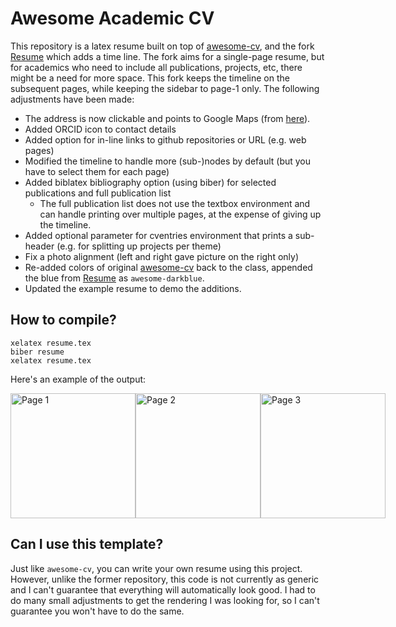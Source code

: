 
# Awesome Academic CV
This repository is a latex resume built on top of
[awesome-cv](https://github.com/posquit0/Awesome-CV), and the fork [Resume](https://github.com/Slyces/resume) which adds a time line. The fork aims for a single-page resume, but for academics who need to include all publications, projects, etc, there might be a need for more space. This fork keeps the timeline on the subsequent pages, while keeping the sidebar to page-1 only. The following adjustments have been made:

* The address is now clickable and points to Google Maps (from [here](https://github.com/Slyces/resume/commit/84c2f899773472caa878feca2c5ce77a6dffba22)).
* Added ORCID icon to contact details
* Added option for in-line links to github repositories or URL (e.g. web pages)
* Modified the timeline to handle more (sub-)nodes by default (but you have to select them for each page)
* Added biblatex bibliography option (using biber) for selected publications and full publication list
  * The full publication list does not use the textbox environment and can handle printing over multiple pages, at the expense of giving up the timeline.
* Added optional parameter for cventries environment that prints a sub-header (e.g. for splitting up projects per theme)
* Fix a photo alignment (left and right gave picture on the right only)
* Re-added colors of original [awesome-cv](https://github.com/posquit0/Awesome-CV) back to the class, appended the blue from [Resume](https://github.com/Slyces/resume) as `awesome-darkblue`.
* Updated the example resume to demo the additions.

## How to compile?
```
xelatex resume.tex
biber resume
xelatex resume.tex
```

Here's an example of the output:

<div style="display: flex; justify-content: space-between;">
  <img src="https://github.com/iroghair/aa-resume/blob/7ebbc2017e2436ecbaebf7a077e462a8f5b3dafb/images/pg-1.png" alt="Page 1" width="200"/>
  <img src="https://github.com/iroghair/aa-resume/blob/7ebbc2017e2436ecbaebf7a077e462a8f5b3dafb/images/pg-2.png" alt="Page 2" width="200"/>
  <img src="https://github.com/iroghair/aa-resume/blob/7ebbc2017e2436ecbaebf7a077e462a8f5b3dafb/images/pg-3.png" alt="Page 3" width="200"/>
</div>


## Can I use this template?

Just like `awesome-cv`, you can write your own resume using this project.
However, unlike the former repository, this code is not currently as generic and
I can't guarantee that everything will automatically look good. I had to do many
small adjustments to get the rendering I was looking for, so I can't guarantee
you won't have to do the same.
